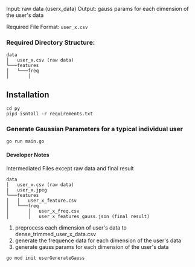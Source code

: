 Input:  raw data (userx_data)
Output: gauss params for each dimension of the user's data

Required File Format:
`user_x.csv`

### Required Directory Structure:
```
data 
│   user_x.csv (raw data)
└───features
│   └───freq 
│       │ 
```

## Installation 
```
cd py
pip3 isntall -r requirements.txt
```

### Generate Gaussian Parameters for a typical individual user
```
go run main.go
```

#### Developer Notes
Intermediated Files except raw data and final result
```
data 
│   user_x.csv (raw data)
|   user_x.jpeg 
└───features
│   │   user_x_feature.csv
│   └───freq
│       │   user_x_freq.csv
│       │   user_x_features_gauss.json (final result)
``` 


1. preprocess each dimension of user's data to dense_trimmed_user_x_data.csv 
2. generate the frequence data for each dimension of the user's data
3. generate gauss params for each dimension of the user's data


```
go mod init userGenerateGauss
```